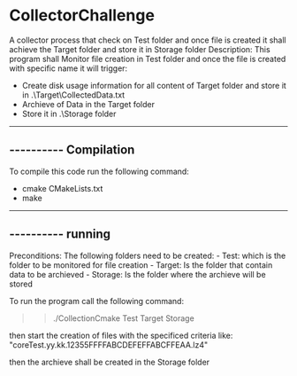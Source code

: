 # CollectorChallenge
A collector process that check on Test folder and once file is created it shall achieve the Target folder and store it in Storage folder
Description:
 This program shall Monitor file creation in Test folder and once the file is created with specific name it will trigger:
  - Create disk usage information for all content of Target folder and store it in .\Target\CollectedData.txt
  - Archieve of Data in the Target folder
  - Store it in .\Storage folder
  
 --------------------------------------------
 ---------- Compilation
 --------------------------------------------
 To compile this code run the following command:
  - cmake CMakeLists.txt
  - make
  
 --------------------------------------------
 ---------- running
 --------------------------------------------  
  Preconditions:
  The following folders need to be created:
  	- Test: which is the folder to be monitored for file creation 
  	- Target: Is the folder that contain data to be archieved
  	- Storage: Is the folder where the archieve will be stored
  	
  To run the program call the following command:
   >> ./CollectionCmake Test Target Storage
   
   then start the creation of files with the specificed criteria like:
   "coreTest.yy.kk.12355FFFFABCDEFEFFABCFFEAA.lz4"
   
   then the archieve shall be created in the Storage folder

